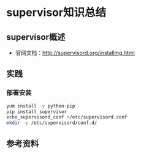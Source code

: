 # supervisor知识总结
## supervisor概述
- 官网文档：http://supervisord.org/installing.html
## 实践
### 部署安装
``` bash
yum install -y python-pip
pip install supervisor
echo_supervisord_conf >/etc/supervisord.conf
mkdir -p /etc/supervisord/conf.d/
```
## 参考资料
